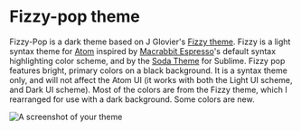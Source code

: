 # Fizzy-pop theme

Fizzy-Pop is a dark theme based on J Glovier's [Fizzy theme](https://github.com/jglovier/fizzy). Fizzy is a light syntax theme for [Atom](http://atom.io/) inspired by [Macrabbit Espresso](http://macrabbit.com/espresso/)'s default syntax highlighting color scheme, and by the [Soda Theme](https://github.com/buymeasoda/soda-theme) for Sublime.
Fizzy pop features bright, primary colors on a black background. It is a syntax theme only, and will not affect the Atom UI (it works with both the Light UI scheme, and Dark UI scheme).  Most of the colors are from the Fizzy theme, which I rearranged for use with a dark background.  Some colors are new.


![A screenshot of your theme](https://f.cloud.github.com/assets/69169/2289498/4c3cb0ec-a009-11e3-8dbd-077ee11741e5.gif)
